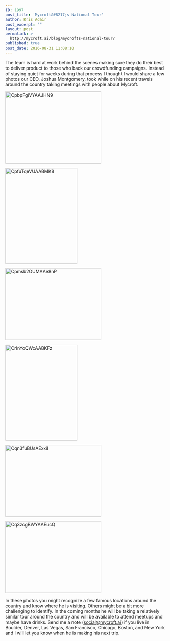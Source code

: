 ```yaml
---
ID: 1997
post_title: 'Mycroft&#8217;s National Tour'
author: Kris Adair
post_excerpt: ""
layout: post
permalink: >
  http://mycroft.ai/blog/mycrofts-national-tour/
published: true
post_date: 2016-08-31 11:08:10
---
```

The team is hard at work behind the scenes making sure they do their best to deliver product to those who back our crowdfunding campaigns. Instead of staying quiet for weeks during that process I thought I would share a few photos our CEO, Joshua Montgomery, took while on his recent travels around the country taking meetings with people about Mycroft.

<a href="https://mycroft.ai/wp-content/uploads/2016/08/CpbpFgiVYAAJHN9.jpg"><img class="alignnone size-medium wp-image-1998 aligncenter" src="https://mycroft.ai/wp-content/uploads/2016/08/CpbpFgiVYAAJHN9-300x225.jpg" alt="CpbpFgiVYAAJHN9" width="300" height="225" /></a>

<a href="https://mycroft.ai/wp-content/uploads/2016/08/CpfuTqeVUAABMK8.jpg"><img class="alignnone size-medium wp-image-1999 aligncenter" src="https://mycroft.ai/wp-content/uploads/2016/08/CpfuTqeVUAABMK8-225x300.jpg" alt="CpfuTqeVUAABMK8" width="225" height="300" /></a>

<a href="https://mycroft.ai/wp-content/uploads/2016/08/Cpmsb2OUMAAe8nP.jpg"><img class="alignnone size-medium wp-image-2000 aligncenter" src="https://mycroft.ai/wp-content/uploads/2016/08/Cpmsb2OUMAAe8nP-300x225.jpg" alt="Cpmsb2OUMAAe8nP" width="300" height="225" /></a>

<a href="https://mycroft.ai/wp-content/uploads/2016/08/CrInYoQWcAABKFz.jpg"><img class="alignnone size-medium wp-image-2001 aligncenter" src="https://mycroft.ai/wp-content/uploads/2016/08/CrInYoQWcAABKFz-225x300.jpg" alt="CrInYoQWcAABKFz" width="225" height="300" /></a>

<a href="https://mycroft.ai/wp-content/uploads/2016/08/Cqn3fuBUsAExxiI.jpg"><img class="alignnone size-medium wp-image-2005 aligncenter" src="https://mycroft.ai/wp-content/uploads/2016/08/Cqn3fuBUsAExxiI-300x225.jpg" alt="Cqn3fuBUsAExxiI" width="300" height="225" /></a>

<a href="https://mycroft.ai/wp-content/uploads/2016/08/Cq3zcgBWYAAEucQ.jpg"><img class="alignnone size-medium wp-image-2006 aligncenter" src="https://mycroft.ai/wp-content/uploads/2016/08/Cq3zcgBWYAAEucQ-300x225.jpg" alt="Cq3zcgBWYAAEucQ" width="300" height="225" /></a>

In these photos you might recognize a few famous locations around the country and know where he is visiting. Others might be a bit more challenging to identify. In the coming months he will be taking a relatively similar tour around the country and will be available to attend meetups and maybe have drinks. Send me a note (social@mycroft.ai) if you live in Boulder, Denver, Las Vegas, San Francisco, Chicago, Boston, and New York and I will let you know when he is making his next trip.